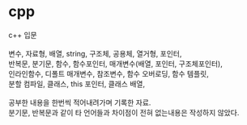 # cpp
c++ 입문<br>
<br>
변수, 자료형, 배열, string, 구조체, 공용체, 열거형, 포인터,<br>
반복문, 분기문, 함수, 함수포인터, 매개변수(배열, 포인터, 구조체포인터),<br>
인라인함수, 디폴트 매개변수, 참조변수, 함수 오버로딩, 함수 템플릿,<br>
분할 컴파일, 클래스, this 포인터, 클래스 배열,<br>
<br>
공부한 내용을 한번씩 적어내려가며 기록한 자료.<br>
분기문, 반복문과 같이 타 언어들과 차이점이 전혀 없는내용은 작성하지 않았다.<br>